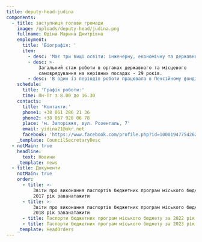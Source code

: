 ```yaml
---
title: deputy-head-judina
components:
  - title: заступниця голови громади
    image: /uploads/deputy-head/judina.png
    fullname: Юдіна Марина Дмитрівна
    employment:
      title: 'Біографія: '
      item:
        - desc: 'Має три вищі освіти: інженерну, економічну та державного службовця.'
        - desc: >-
            Загальний стаж роботи в органах державного та місцевого
            самоврядування на керівних посадах - 29 років.
        - desc: 'В один із періодів роботи працювала в Пенсійному фонді України. '
    schedule:
      title: 'Графік роботи:'
      time: Пн-Пт з 8.00 до 16.30
    contacts:
      title: 'Контакти:'
      phone1: +38 061 286 21 36
      phone2: +38 067 920 06 78
      place: 'м. Запоріжжя, вул. Розенталь, 7'
      email: yidina21@ukr.net
      facebook: 'https://www.facebook.com/profile.php?id=100019477542622'
    _template: CouncilSecretaryDesc
  - notMain: true
    headline:
      text: Новини
    _template: news
  - title: Документи
    notMain: true
    order:
      - title: >-
          Звіти про виконання паспортів бюджетних програм міського бюджету за
          2017 рік заванатажити
      - title: >-
          Звіти про виконання паспортів бюджетних програм міського бюджету за
          2018 рік заванатажити
      - title: Паспорти бюджетних програм міського бюджету за 2022 рік заванатажити
      - title: Паспорти бюджетних програм міського бюджету за 2023 рік заванатажити
    _template: HeadOrders
---
```



